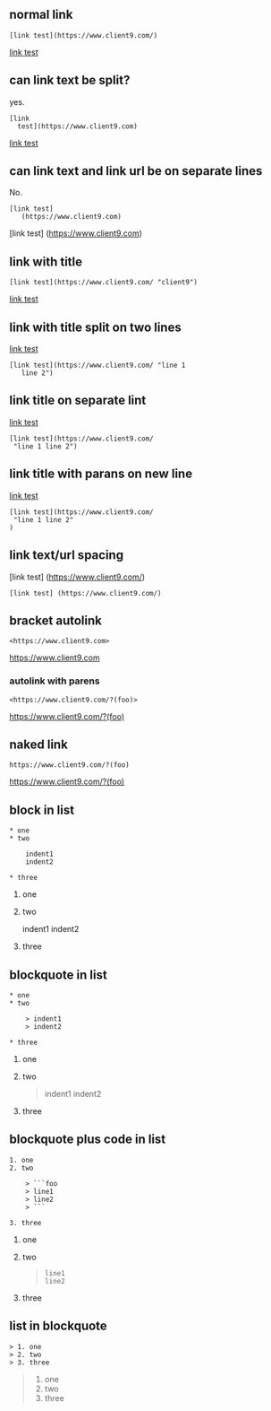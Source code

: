
## normal link

```
[link test](https://www.client9.com/)
```

[link test](https://www.client9.com/)

## can link text be split?

yes.

```
[link 
  test](https://www.client9.com)
```

[link 
  test](https://www.client9.com)

## can link text and link url be on separate lines

No.

```
[link test]
   (https://www.client9.com)
```

[link test]
   (https://www.client9.com)

## link with title

```
[link test](https://www.client9.com/ "client9")
```

[link test](https://www.client9.com/ "client9")

## link with title split on two lines

[link test](https://www.client9.com/ "line 1
   line 2")

```
[link test](https://www.client9.com/ "line 1
   line 2")
```

## link title on separate lint

[link test](https://www.client9.com/ 
 "line 1 line 2")

```
[link test](https://www.client9.com/
 "line 1 line 2")
```              

## link title  with parans on new line

[link test](https://www.client9.com/ 
 "line 1 line 2"
)

```
[link test](https://www.client9.com/
 "line 1 line 2"
)
```

## link text/url spacing

[link test] (https://www.client9.com/)

```
[link test] (https://www.client9.com/)
```

## bracket autolink

```
<https://www.client9.com>
```   

<https://www.client9.com>

### autolink with parens

```
<https://www.client9.com/?(foo)>
```

<https://www.client9.com/?(foo)>

## naked link

```
https://www.client9.com/?(foo)
```

https://www.client9.com/?(foo)

## block in list

```
* one
* two

    indent1
    indent2

* three
```

1. one
2. two

    indent1
    indent2

3.  three


## blockquote in list

```
* one
* two

    > indent1
    > indent2

* three
```

1. one
2. two

    > indent1
    > indent2

3. three

## blockquote plus code in list

```
1. one
2. two

    > ```foo
    > line1
    > line2
    > ```

3. three
```

1. one
2. two

    > ```foo
    > line1
    > line2
    > ```

3. three

## list in blockquote

```
> 1. one
> 2. two
> 3. three
```

> 1. one
> 2. two
> 3. three



